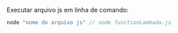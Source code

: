 Executar arquivo js em linha de comando:</br>
```js
node "nome do arquivo js" // node functionLambada.js
``` 